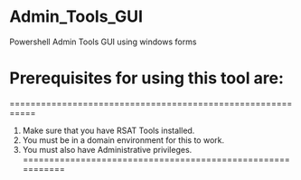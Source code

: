 # Admin_Tools_GUI
Powershell Admin Tools GUI using windows forms


# Prerequisites for using this tool are:
===========================================================
  1. Make sure that you have RSAT Tools installed.
  2. You must be in a domain environment for this to work.
  3. You must also have Administrative privileges.
===========================================================
